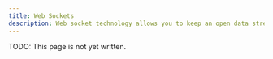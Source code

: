 ```yaml
---
title: Web Sockets
description: Web socket technology allows you to keep an open data stream between the client and server. This can speed up data sharing but also enables the server to push data to the client without the client having to ask for it.
---
```


TODO: This page is not yet written.